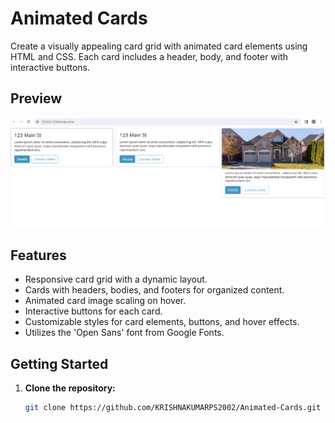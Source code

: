 # Animated Cards

Create a visually appealing card grid with animated card elements using HTML and CSS. Each card includes a header, body, and footer with interactive buttons.

## Preview
![Animated Cards Preview](Screenshot%202024-01-30%20194455.png)

## Features
* Responsive card grid with a dynamic layout.
* Cards with headers, bodies, and footers for organized content.
* Animated card image scaling on hover.
* Interactive buttons for each card.
* Customizable styles for card elements, buttons, and hover effects.
* Utilizes the 'Open Sans' font from Google Fonts.


## Getting Started
1. **Clone the repository:**
   ```bash
   git clone https://github.com/KRISHNAKUMARPS2002/Animated-Cards.git
